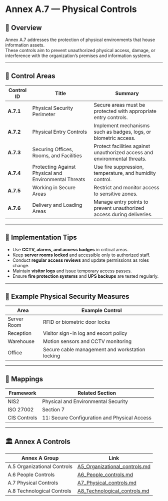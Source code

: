# Annex A.7 — Physical Controls

## 🧭 Overview

Annex A.7 addresses the protection of physical environments that house information assets.  
These controls aim to prevent unauthorized physical access, damage, or interference with the organization’s premises and information systems.

---

## 🔑 Control Areas

| Control ID | Title | Summary |
|-------------|--------|----------|
| **A.7.1** | Physical Security Perimeter | Secure areas must be protected with appropriate entry controls. |
| **A.7.2** | Physical Entry Controls | Implement mechanisms such as badges, logs, or biometric access. |
| **A.7.3** | Securing Offices, Rooms, and Facilities | Protect facilities against unauthorized access and environmental threats. |
| **A.7.4** | Protecting Against Physical and Environmental Threats | Use fire suppression, temperature, and humidity control. |
| **A.7.5** | Working in Secure Areas | Restrict and monitor access to sensitive zones. |
| **A.7.6** | Delivery and Loading Areas | Manage entry points to prevent unauthorized access during deliveries. |

---

## 🧠 Implementation Tips

- Use **CCTV, alarms, and access badges** in critical areas.  
- Keep **server rooms locked** and accessible only to authorized staff.  
- Conduct **regular access reviews** and update permissions as roles change.  
- Maintain **visitor logs** and issue temporary access passes.  
- Ensure **fire protection systems** and **UPS backups** are tested regularly.  

---

## 🧩 Example Physical Security Measures

| Area | Example Control |
|------|------------------|
| Server Room | RFID or biometric door locks |
| Reception | Visitor sign-in log and escort policy |
| Warehouse | Motion sensors and CCTV monitoring |
| Office | Secure cable management and workstation locking |

---

## 🔗 Mappings

| Framework | Related Section |
|------------|-----------------|
| NIS2 | Physical and Environmental Security |
| ISO 27002 | Section 7 |
| CIS Controls | 11: Secure Configuration and Physical Access |

---

## 🏛 Annex A Controls

| Annex A Group | Link |
|---------------|------|
| A.5 Organizational Controls | [A5_Organizational_controls.md](./annexA_controls/A5_Organizational_controls.md) |
| A.6 People Controls | [A6_People_controls.md](./annexA_controls/A6_People_controls.md) |
| A.7 Physical Controls | [A7_Physical_controls.md](./annexA_controls/A7_Physical_controls.md) |
| A.8 Technological Controls | [A8_Technological_controls.md](./annexA_controls/A8_Technological_controls.md) |
